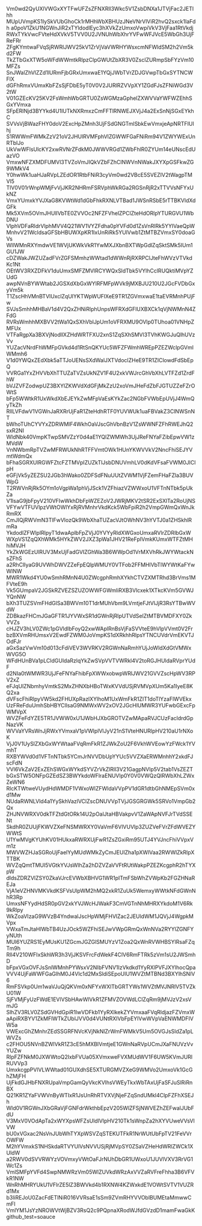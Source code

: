 Vm0wd2QyUXlVWGxXYTFwUFZsZFNXRll3Wkc5V1ZsbDNXa1JTVjFac2JETlhh
MUpUVmpKS1IySkVUbGhoCk1rMHhWbXBHUzJNeVNrVlViR2hvQ2sxck1IaFdh
a0poV1ZkU1NGWnJiR2xTYldodlEyc3hXVkZzUmxoVwpiVkV3VjFaa1RtVkdj
RWxTYkVwcFVteHdXVkV5TVV0U2JVNUhWbXhrYVFwWFJVcE5WbGh3UjFReFRr
ZFgKYmtwaFVqSjRWRlJWV25kV1ZrVjVaVWRHYWsxcmNFWldSM2h2Vm5kd2FW
TkZTbGxXTW5oWFdWWmtkRlpzClpGWUtZbXR3V0ZsclZURmpSbFYzVm10MFZs
SnJWalZhVlZZd1lURmFjbGRxUmxwaE1YQjJWbTVrZDJGVwpTbGxSYTNCWFlX
dGFhRmxVUmxKbFZsSjFDbE5yT0V0V2JURlRZVVpXY1ZGdFJsZFNiWGd3V2tW
V01GZEcKV25KV2FsWmhWbGRTU0ZsWGMzaGphelZXWVVaYWFWZEhhSGxYVmxa
SFpERlNjd3BYYkd4U1lUTkNXRmxzCmFFTlRNWEJXVjJ4a2ExSnNjSGxEYkhC
SVVsVjBWazFHY0doV2ExcHpZMnh3UjFSdGNGTmlSbkEwVmxjeApNRTFIUlhj
S1RWWmFWMkZzV21oV2JHUlRVMFphVlZGWWFGaFNiRm94V1ZWYWExUnRTblJo
UkVwWFlsUlcKY2xwRVNrZFdkM0JWWVRGd1ZWbFhlR0ZYUm14eUNscEdUazVO
VmxwNFZXMDFUMVl3TVZoVmJIQkVZbFZhClNWVnNWakJXYXpGSFkwZG9WMkV4
Y0hwWk1uaHJaRVpLZEdOR1RtbFNiR3cyVm0wd2VBcE5SVEZIV2tWagpTMVl5
TlV0V01rWnpWMjFvVjJKR2NHRmFSRVphWkRGa2RGSnRjR2xTTVVsNFYxUkNZ
VmxYUmxkYVJXaG8KVWtWd1dGbFhkRXNLVTBad1JWSnRSbE5rTTBKVldXdGFk
Mk5XVm5OVmJHUllVbTE0ZVVOc2NFZFVhelZPClZteHdORlpYTURGVU1WbDNU
VlphVDFaRldrVlphMVV4Q21WV1VYZFdha0pYVFd0d1ZsVnRlRk5YYlVaeQpW
MnhvV21WcldsaGFSbHBUWXpKR1IxUnRiRk5YUlVwb1ZtMTBZVmxSY0doaGVs
WllWMnRXYmdwVE1WVjUKWkVkR1YwMXJXbnBXTWpGdlZqSktSMk5IUm1GU1JW
cDZWakJWZUZadFVrZGFSMmhzWWtad1dWWnRjRXRPClJteFhWVzVTVkdKc1Nt
OEtWV3RXZDFkV1duUmxSMFZMVlRCYWQxSldTbk5VYlhCclRUQktiMVpYZUdG
awpNVnBYWWtab2JGSXdXbGxWYlRFMFpWVk9jMXBJU210U2JGcFVDbGxyVm5k
T1ZscHhVMnBTVlUxclZqUlYKTWpWUFlXeE9TR1ZGVmxwaE1taEVRMnhPUjFw
SVJsSmhhMHBaV1d4V2QxZHNiRlphUnpsWFRXdGFlUXBXCk1qVjNWMnN4ZFdG
RVRsWmhhMXBVV2tWa1QxSXhVblJpUm1oVFRXMU9OVlp0TUhoa01VNHpZMFUx
VTFaRgpXa3BXVjNodllXZHdWRTFXU2xnS1ZqSXhSMVl3TVhKWGJuQlhUVzVv
YUZacVNrdFhWMFpGVkd4d1RtSnQKYUc5WFZFWmhWREpPZEZWclpGVmlWMmh6
V1d0YWQxZEdXbk5aTTJoUENsSXdWalJXTVdoclZHeE9TR1ZIClowdFdSbEpQ
VVRGa1YxZHVVbXhTTUZaTVZsUkNZV1F4U2xkVWJrcGhVbXhLVTFZd1ZrdFhW
bVJZVFZodwpUZ3BXYlZKWVdXdGFjMkZzU2xoVmJHeFdZbFJGTUZZeFZrOWtS
bFp5WWtkR1UxWkdXbEJEYkZwMFpVaEsKYkZac2NGbFVWbEpUVjJ4WmQyTkZh
RllLVFdwV1VGWnJaRXRrUjFaR1ZteHdhRTF0YUVWUk1uaFBVakZ3ClNWSnNT
bWhoTUhCYVYxZDRWMlF4WkhOaVJscGhVbnBzV1ZsWWNFZFhRWEJhQ2sxR2NI
WldNbk40VmpKTwpSMVZzY0d4aE1YQlZWMWh3UjJReFNYaFZibEpwVW1zMVdW
VnNWbmRpTVZwMFRWUkNhRTFFVmtOWk1HUnYKWVVkV2NncFhiSEJYVmtWdmQx
bFhaSGRXUlRGWFZtcFZTMVpIZUZkTlJsbDNUVmhLV0dKdVFsaFVWM0JIClpH
eGFjVk5yZEZSU2JGb3hWako0ZDFSdFNuUUtZVWM1VjFZemFHaFZla3BUVWpG
T2RWVnRjRk5OYm1oVgpWa1phVjJSck1VZFhiazVZWWxoU1VFTnNTbk5pUkZa
V1lsaG9jbFpyV210VFIwWkhDbFpWZEZoV2JWRjMKV2tSR2ExSXlTa2RoUjNS
VFYwVTFUVlpzVWtOWlYxRjRVMnhrVkdKck5WbFpiR2h2VmpGWmQxWnJkRmRX
CmJIQjRWVmN3TlFwVlozQk9WbXhaTUZacVJtOWhNV3hYVTJ0a1ZHSkhlRmRa
YkdodlZFWlplRlpyT1dwaAplbFpZVjJ0YVYyRldXWGxoUmxaRVlrZDRlbGxW
WXpVS1ZqQXhWMk5HYkZWV2JXZ3pWa1JHV21ReFpIVmkKUmxWTFZtMHhiMVJH
YkZkWGEzUlRUV3MxUjFadGVIZGhWa3B6WWpOd1VrMXVhRkJWYWtackNsZFhS
a2RhClIyaG9UVWhDWVZZeFpEQlpWMUY0VTFob2FFMHlVbTlWYWtKaFYwWlNW
MWR1Wkd4YU0wSmhRMnN4U0ZWcgphRmhXYkhCTVZXMTRhd3BrVms1MFVteE9h
Vk5GUmpaV2JGSkRZVEZSZUZOWWFGWmliRXB3Vlcxek1XTkcKVm5GVWJYQnNW
bXh3TUZSVmFHdGlSa3BWVm10T1drMUhVbm9LVmtjeFJtVlJjR3RsYTBwWVdW
ZDBkazFHCmJGaGFTR1JYVWxSR1dGWnRjRlpUTVdSelZtMTBVMDFXY0ZkVVZs
cHJZV3hLV0ZWc1pGVldlbFoyQ2xwWAplRnBsVjFaSVVteE9hVlpVVmt0V2Fr
bzBXVmRHUmsxV2EwdFZWM0JoVmpKS1dXRkhhRlpsYTNCUVdrVmEKVTJOdFJr
aGxSazVwVm10d013cFdiVEV3WVRKV2RGWnNaRmhYUjJoWldXdGtVMWxWVG5O
WFdHUnBVa1pLCldGUldaRzlqYkZwSVpVVTVWRkl4V2toRGJHUldaRVprYUdF
d2NIa0tWMWR3UjJFeFNYaFhibFpXWWxobwpWRlJWV21GVVZscHpWV3RPV2xZ
eFJqUlZNbmhyVmtkS2MxZHNXbHBoTWxKVVdUSjRVMVpXUm5Ka1IyeE8KQ2xa
dVFscFhiRlpyVW5kd2FHUXpRazlXYlhoM1UxWmFkR1ZIT1doTlYzaFlWVEkx
UzFReFduUmhSbHBYCllsaG9NMWxWV2xOV2JGcHlUMWR3YUFwbGExcFpWMVpX
WVZFeFdYZE5TR1JVWW0xU1JWbHJXbGROTVZwMApaRVJCUzFacldrdGpNazVK
WVVaYVRsWnJjRWxYVmxaV1pVWlplVlJyV21nS1VteHNURlpHV210aU1rNXoK
VjJ0V1UySlZXbGxWYWtaaFVqRmFkR1ZJWkZoU2F6VkhWVEowYzFWck1YVmhT
RXBYWVd0d1VFTnNTbk5YCmJrNVVDbUpYYUc5VVZXaERWMnhhY2xkdFJscFdN
VVl6VkZaV2ExZEhSWGxWYkdSYVZrVkZlRll3V21GagpNVlp5V2tab1VsZEZT
bGxSTW5ONFpGZEdSZ3BWYkdoWFlraENUVlp0Y0V0VWQzQlRWbXhLZWxZeWN6
RlcKTWtweVUydHdWMDF1VWxoWlZFWldaVVpPV1dGR1dtbGhNMEpSVm0xd1Mw
NUdaRWNLVld4a1YySkhVazlVClZscDNUVVpTVjJGSGRGWk5SRVo1VmpGb2Qx
ZHJNVWRXV0dkTFZtdGtORk14U2pOalJtaHBVakpvV1ZaWApNVFJrTVdSSENt
SkdhR0ZUUjFKWVZXeFNSMWRXY0VaVmF6VlVUVlp3ZUZVeFVrZFdWVEZYWWtS
U1YwMVgKYUhKV01HUkxaRWRXUjFwR1ZsZGxiRm95UTJ4YVJncFhiVVpxVm1z
MWVWZHJaSGRoUjFaelYyMUdWMkZyCmJEUlZha1pXWlVaa2RWWlZkRlpXTTBK
WVZqQmtTMUl5VGtkYVJsWlhZa2hDZVZaVVFtRUtWakpPZEZKcgphR2hTYXpW
dldsZDRZVlZSY0ZkaVJrcEVWbXBHVG1WR1pITmFSbWhZVWpKb2FGZHNaREJa
VjA1eVZHNVMKVkdKSFVsUlpWM2hMQ2xkR1ZuUk5WemxyWWtkNFdGWnNhR3Rp
UmxsNFYydHdSR0pGV2xkYVJWcHJWakF3CmVGTnNhMHRXYkdoM1V6Rk9kRlpy
WkZoaVIzaG9WVzB4YndwalJscHpWMjFHVlZac2JEUldWM1JQVjJ4WgpkMVpx
VWxaTmJtaHlWbTB4UzJOck5WZFhiSEJwVWpGRmQxWnNVa2RYYlZGNFYyNUth
MUl6YUZRS1EyMUsKU1ZGcmJGZGlSMUYzV1Zoa2QxWnRVWHBSYlRsaFZqTm9h
Rll4V210WFIxSkhWR3h3VjJKSVFrcFdWekF4ClV6RmFTRk5zVm1sU2JWSmhD
bFpxVGxOVFJsSnlWMnhPYWsxV2NIbFVNV1IzVkdkd1YyRXlPVFJXYlhocQpa
VVV4UjFaWWFGaGlhM0J4Vlc1d2MxSldiSEpoUlU1WVZtMTBNd3BXYlhSNlV6
RmFSVkp0Um1waVJuQjQKVm0xNFYxWXlTbGRTYWs1WVZtMVJNRlV5TVZkU01W
SjFVMjFyUzFWdE1EVlVSbHAwWlVkR1ZFMVZOVWdLClZqRm9jMVJzV2xsVmJG
SlhZV3RLV0ZSdGVHdGpiR1IwVDFkb1YyRXlkekZYVmxaaFVqRldjazFZVmxW
aApiRXBYV1ZkMFlWTkZUblJVV0d4VUNtRXlVbFpEYlVwWVpVaENWMDFIVW5a
VWExcGhZMnhrZEdSSGRFNVcKVjNkNlZrWmFWMkV5Um5OVGJsSldZa1pLWVZs
c2FHOU5NVnBZWlVkR1Z3cE5hMXBIVmtjeE1GWnNaRVpUCmJXaFNUVzVvYUZw
RlpFZFNkM0JXWWtoQ2IxbFVUa05XVmxweFVXMUdWV1F6UW5KVmJURlRUVVp3
UmxkcgpPVlVLWWtad01GUXdhSE5XTURGMVZXeG9WMVo2UmxoVk1GcGhZMjFH
UjFkdGJHbFNXRUpaVmpGamQyVkcKVlhsVWEyTkxWbTAxUjFaSFJuSlRiRnBX
Q21KR1ZYaFVWVnByWTIxR1JsUnRhRTVXVjNjeFZqSndUMkl4ClpFZFhXSEJh
Wld0V1RGWnJXbGRaVjFGNFdrWkthbEpzV205WlZFSjNWVEZhZEFwalJUbFdU
V3MxV0VOdApTa2xWYXpsWFZsUldlVlpHV210Tk1sWnpZa2hXYVUweVVsVlVW
bU0xVGxac2NsVnJUbWhTYXpWSVZqSTEKUTFkR1NrWUtUbFpTV21FeVVrOWFW
M2hYVmxkS1NHSkdaRTVYUlVsNVVUSjRjMVpSY0ZSaVZHeHdWRlZWCk1XUldW
a2RWV0dSVVRWYzVOVmxyVWtOaFJrNUhDbGR1UWxoU1JUVlVXV3RrVG1Wc1Zs
VmlSMFpYVFd4SwpNMWRzVm05WlZUVkdWRzAxVVZaRVFreFhha3B6VFVkR1NW
WnRhMHRYUkU1VFlrZE5lZ3BWVkd4b1RXNW4KZWxkdE1VOWtSVTV1VUZRd1Mx
b3liREJoU0ZacFdETlNiR016VVRsaE1sSm9ZVmRHYVVOblBUMEtaMmwwCmFI
VmlYM1JsYzNROWVtWjBZV3RsQ2c9PQpnaXRodWJfdGVzdD1mamFwaGkK
github_test=soauce
